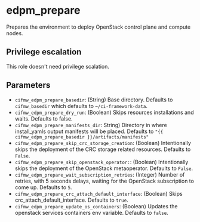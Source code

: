 # edpm_prepare
Prepares the environment to deploy OpenStack control plane and compute nodes.

## Privilege escalation
This role doesn't need privilege scalation.

## Parameters
* `cifmw_edpm_prepare_basedir`: (String) Base directory. Defaults to `cifmw_basedir` which defaults to `~/ci-framework-data`.
* `cifmw_edpm_prepare_dry_run`: (Boolean) Skips resources installations and waits. Defaults to false.
* `cifmw_edpm_prepare_manifests_dir`: String) Directory in where install_yamls output manifests will be placed. Defaults to `"{{ cifmw_edpm_prepare_basedir }}/artifacts/manifests"`
* `cifmw_edpm_prepare_skip_crc_storage_creation`: (Boolean) Intentionally skips the deployment of the CRC storage related resources. Defaults to `False`.
* `cifmw_edpm_prepare_skip_openstack_operator:`: (Boolean) Intentionally skips the deployment of the OpenStack metaoperator. Defaults to `False`.
* `cifmw_edpm_prepare_wait_subscription_retries`: (Integer) Number of retries, with 5 seconds delays, waiting for the OpenStack subscription to come up. Defaults to `5`.
* `cifmw_edpm_prepare_crc_attach_default_interface`: (Boolean) Skips crc_attach_default_interface. Defaults to `true`.
* `cifmw_edpm_prepare_update_os_containers`: (Boolean) Updates the openstack services containers env variable. Defaults to `false`.
